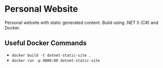 # Personal Website 

Personal website with static generated content.  Build using .NET 5 (C#) and Docker. 

## Useful Docker Commands 
- `docker build -t dotnet-static-site .`
- `docker run -p 8080:80 dotnet-static-site`
